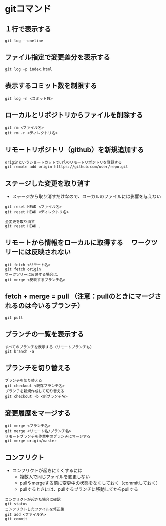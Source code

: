 # gitコマンド
## １行で表示する
```
git log --oneline
```
## ファイル指定で変更差分を表示する
```
git log -p index.html
```
## 表示するコミット数を制限する
```
git log -n <コミット数>
```
## ローカルとリポジトリからファイルを削除する
```
git rm <ファイル名>
git rm -r <ディレクトリ名>
```
## リモートリポジトリ（github）を新規追加する
```
originというショートカットでurlのリモートリポジトリを登録する
git remote add origin htttps://github.com/user/repo.git
```
## ステージした変更を取り消す
- ステージから取り消すだけなので、ローカルのファイルには影響を与えない
```
git reset HEAD <ファイル名>
git reset HEAD <ディレクトリ名>

全変更を取り消す
git reset HEAD .
```
## リモートから情報をローカルに取得する 　ワークツリーには反映されない
```
git fetch <リモート名>
git fetch origin
ワークツリーに反映する場合は、
git merge <反映するブランチ名>
```
## fetch + merge = pull （注意：pullのときにマージされるのは今いるブランチ）
```
git pull
```
## ブランチの一覧を表示する
```
すべてのブランチを表示する（リモートブランチも）
git branch -a 
```
## ブランチを切り替える
```
ブランチを切り替える
git checkout <既存ブランチ名>
ブランチを新規作成して切り替える
git checkout -b <新ブランチ名>
```
## 変更履歴をマージする
```
git merge <ブランチ名>
git merge <リモート名/ブランチ名>
リモートブランチを作業中のブランチにマージする
git merge origin/master 
```
## コンフリクト
- コンフリクトが起きにくくするには
  - 複数人で同じファイルを変更しない
  - pullやmergeする前に変更中の状態をなくしておく（commitしておく）
  - pullするときには、pullするブランチに移動してからpullする
```
コンフリクトが起きた場合に確認
git status
コンフリクトしたファイルを修正後
git add <ファイル名>
git commit 
```
